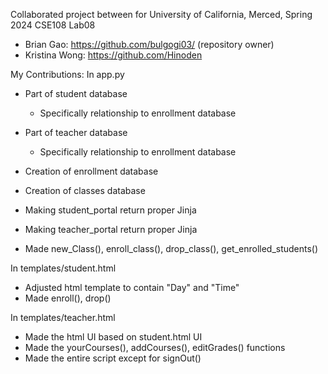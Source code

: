 Collaborated project between for University of California, Merced, Spring 2024 CSE108 Lab08
- Brian Gao: https://github.com/bulgogi03/ (repository owner)
- Kristina Wong: https://github.com/Hinoden

My Contributions:
In app.py
- Part of student database
  - Specifically relationship to enrollment database
- Part of teacher database
  - Specifically relationship to enrollment database
- Creation of enrollment database
- Creation of classes database

- Making student_portal return proper Jinja
- Making teacher_portal return proper Jinja
- Made new_Class(), enroll_class(), drop_class(), get_enrolled_students()

In templates/student.html
  - Adjusted html template to contain "Day" and "Time"
  - Made enroll(), drop()
 
In templates/teacher.html
  - Made the html UI based on student.html UI
  - Made the yourCourses(), addCourses(), editGrades() functions
  - Made the entire script except for signOut()
